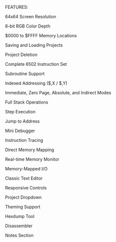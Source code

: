 FEATURES:

64x64 Screen Resolution

8-bit RGB Color Depth

$0000 to $FFFF Memory Locations

Saving and Loading Projects

Project Deletion

Complete 6502 Instruction Set

Subroutine Support

Indexed Addressing ($,X / $,Y)

Immediate, Zero Page, Absolute, and Indirect Modes

Full Stack Operations

Step Execution

Jump to Address

Mini Debugger

Instruction Tracing

Direct Memory Mapping

Real-time Memory Monitor

Memory-Mapped I/O

Classic Text Editor

Responsive Controls

Project Dropdown

Theming Support

Hexdump Tool

Disassembler

Notes Section
